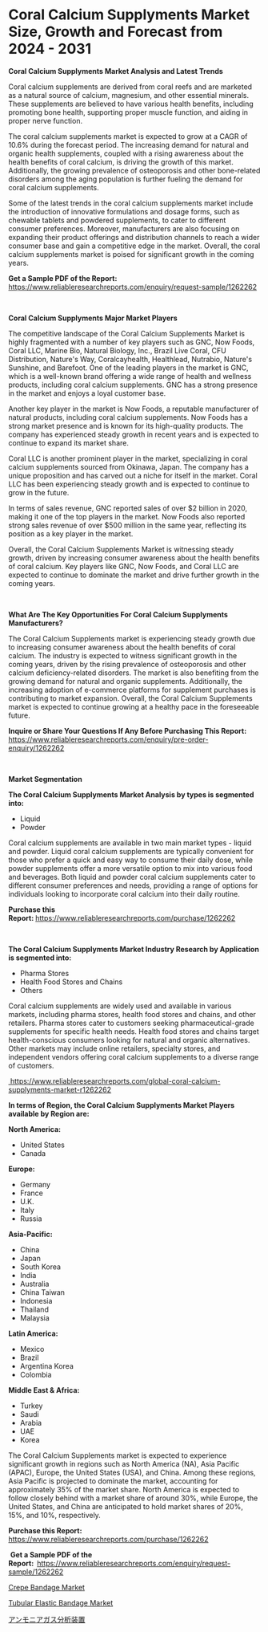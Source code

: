 <p><h1>Coral Calcium Supplyments Market Size, Growth and Forecast from 2024 - 2031</h1></p><p><strong>Coral Calcium Supplyments Market Analysis and Latest Trends</strong></p>
<p><p>Coral calcium supplements are derived from coral reefs and are marketed as a natural source of calcium, magnesium, and other essential minerals. These supplements are believed to have various health benefits, including promoting bone health, supporting proper muscle function, and aiding in proper nerve function.</p><p>The coral calcium supplements market is expected to grow at a CAGR of 10.6% during the forecast period. The increasing demand for natural and organic health supplements, coupled with a rising awareness about the health benefits of coral calcium, is driving the growth of this market. Additionally, the growing prevalence of osteoporosis and other bone-related disorders among the aging population is further fueling the demand for coral calcium supplements.</p><p>Some of the latest trends in the coral calcium supplements market include the introduction of innovative formulations and dosage forms, such as chewable tablets and powdered supplements, to cater to different consumer preferences. Moreover, manufacturers are also focusing on expanding their product offerings and distribution channels to reach a wider consumer base and gain a competitive edge in the market. Overall, the coral calcium supplements market is poised for significant growth in the coming years.</p></p>
<p><strong>Get a Sample PDF of the Report:&nbsp;</strong> <a href="https://www.reliableresearchreports.com/enquiry/request-sample/1262262">https://www.reliableresearchreports.com/enquiry/request-sample/1262262</a></p>
<p>&nbsp;</p>
<p><strong>Coral Calcium Supplyments Major Market Players</strong></p>
<p><p>The competitive landscape of the Coral Calcium Supplements Market is highly fragmented with a number of key players such as GNC, Now Foods, Coral LLC, Marine Bio, Natural Biology, Inc., Brazil Live Coral, CFU Distribution, Nature's Way, Coralcayhealth, Healthlead, Nutrabio, Nature's Sunshine, and Barefoot. One of the leading players in the market is GNC, which is a well-known brand offering a wide range of health and wellness products, including coral calcium supplements. GNC has a strong presence in the market and enjoys a loyal customer base.</p><p>Another key player in the market is Now Foods, a reputable manufacturer of natural products, including coral calcium supplements. Now Foods has a strong market presence and is known for its high-quality products. The company has experienced steady growth in recent years and is expected to continue to expand its market share.</p><p>Coral LLC is another prominent player in the market, specializing in coral calcium supplements sourced from Okinawa, Japan. The company has a unique proposition and has carved out a niche for itself in the market. Coral LLC has been experiencing steady growth and is expected to continue to grow in the future.</p><p>In terms of sales revenue, GNC reported sales of over $2 billion in 2020, making it one of the top players in the market. Now Foods also reported strong sales revenue of over $500 million in the same year, reflecting its position as a key player in the market.</p><p>Overall, the Coral Calcium Supplements Market is witnessing steady growth, driven by increasing consumer awareness about the health benefits of coral calcium. Key players like GNC, Now Foods, and Coral LLC are expected to continue to dominate the market and drive further growth in the coming years.</p></p>
<p>&nbsp;</p>
<p><strong>What Are The Key Opportunities For Coral Calcium Supplyments Manufacturers?</strong></p>
<p><p>The Coral Calcium Supplements market is experiencing steady growth due to increasing consumer awareness about the health benefits of coral calcium. The industry is expected to witness significant growth in the coming years, driven by the rising prevalence of osteoporosis and other calcium deficiency-related disorders. The market is also benefiting from the growing demand for natural and organic supplements. Additionally, the increasing adoption of e-commerce platforms for supplement purchases is contributing to market expansion. Overall, the Coral Calcium Supplements market is expected to continue growing at a healthy pace in the foreseeable future.</p></p>
<p><strong>Inquire or Share Your Questions If Any Before Purchasing This Report:</strong> <a href="https://www.reliableresearchreports.com/enquiry/pre-order-enquiry/1262262">https://www.reliableresearchreports.com/enquiry/pre-order-enquiry/1262262</a></p>
<p>&nbsp;</p>
<p><strong>Market Segmentation</strong></p>
<p><strong>The Coral Calcium Supplyments Market Analysis by types is segmented into:</strong></p>
<p><ul><li>Liquid</li><li>Powder</li></ul></p>
<p><p>Coral calcium supplements are available in two main market types - liquid and powder. Liquid coral calcium supplements are typically convenient for those who prefer a quick and easy way to consume their daily dose, while powder supplements offer a more versatile option to mix into various food and beverages. Both liquid and powder coral calcium supplements cater to different consumer preferences and needs, providing a range of options for individuals looking to incorporate coral calcium into their daily routine.</p></p>
<p><strong>Purchase this Report:&nbsp;</strong><a href="https://www.reliableresearchreports.com/purchase/1262262">https://www.reliableresearchreports.com/purchase/1262262</a></p>
<p>&nbsp;</p>
<p><strong>The Coral Calcium Supplyments Market Industry Research by Application is segmented into:</strong></p>
<p><ul><li>Pharma Stores</li><li>Health Food Stores and Chains</li><li>Others</li></ul></p>
<p><p>Coral calcium supplements are widely used and available in various markets, including pharma stores, health food stores and chains, and other retailers. Pharma stores cater to customers seeking pharmaceutical-grade supplements for specific health needs. Health food stores and chains target health-conscious consumers looking for natural and organic alternatives. Other markets may include online retailers, specialty stores, and independent vendors offering coral calcium supplements to a diverse range of customers.</p></p>
<p><a href="https://www.reliableresearchreports.com/global-coral-calcium-supplyments-market-r1262262">&nbsp;https://www.reliableresearchreports.com/global-coral-calcium-supplyments-market-r1262262</a></p>
<p><strong>In terms of Region, the Coral Calcium Supplyments Market Players available by Region are:</strong></p>
<p>
    <p> <strong> North America: </strong>
        <ul>
            <li>United States</li>
            <li>Canada</li>
        </ul>
        </p> 
    <p> <strong> Europe: </strong>
        <ul>
            <li>Germany</li>
            <li>France</li>
            <li>U.K.</li>
            <li>Italy</li>
            <li>Russia</li>
        </ul>
        </p> 
    <p> <strong> Asia-Pacific: </strong>
        <ul>
            <li>China</li>
            <li>Japan</li>
            <li>South Korea</li>
            <li>India</li>
            <li>Australia</li>
            <li>China Taiwan</li>
            <li>Indonesia</li>
            <li>Thailand</li>
            <li>Malaysia</li>
        </ul>
        </p> 
    <p> <strong> Latin America: </strong>
        <ul>
            <li>Mexico</li>
            <li>Brazil</li>
            <li>Argentina Korea</li>
            <li>Colombia</li>
        </ul>
        </p> 
    <p> <strong> Middle East & Africa: </strong>
        <ul>
            <li>Turkey</li>
            <li>Saudi</li>
            <li>Arabia</li>
            <li>UAE</li>
            <li>Korea</li>
        </ul>
    </p>
    </p>
<p><p>The Coral Calcium Supplements market is expected to experience significant growth in regions such as North America (NA), Asia Pacific (APAC), Europe, the United States (USA), and China. Among these regions, Asia Pacific is projected to dominate the market, accounting for approximately 35% of the market share. North America is expected to follow closely behind with a market share of around 30%, while Europe, the United States, and China are anticipated to hold market shares of 20%, 15%, and 10%, respectively.</p></p>
<p><strong>Purchase this Report: </strong><a href="https://www.reliableresearchreports.com/purchase/1262262">https://www.reliableresearchreports.com/purchase/1262262</a></p>
<p>&nbsp;<strong>Get a Sample PDF of the Report:&nbsp;&nbsp;</strong><a href="https://www.reliableresearchreports.com/enquiry/request-sample/1262262">https://www.reliableresearchreports.com/enquiry/request-sample/1262262</a></p>
<p><strong></strong></p>
<p><p><a href="https://github.com/khadijahesham19/Market-Research-Report-List-1/blob/main/crepe-bandage-market.md">Crepe Bandage Market</a></p><p><a href="https://github.com/mhrnetwork1/Market-Research-Report-List-1/blob/main/tubular-elastic-bandage-market.md">Tubular Elastic Bandage Market</a></p><p><a href="https://github.com/zjkmgcs938405/Market-Research-Report-List-3/blob/main/4798596179077.md">アンモニアガス分析装置</a></p></p>